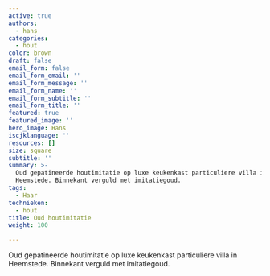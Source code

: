 ```yaml
---
active: true
authors:
  - hans
categories:
  - hout
color: brown
draft: false
email_form: false
email_form_email: ''
email_form_message: ''
email_form_name: ''
email_form_subtitle: ''
email_form_title: ''
featured: true
featured_image: ''
hero_image: Hans
iscjklanguage: ''
resources: []
size: square
subtitle: ''
summary: >-
  Oud gepatineerde houtimitatie op luxe keukenkast particuliere villa in
  Heemstede. Binnekant verguld met imitatiegoud.
tags:
  - Haar
technieken:
  - hout
title: Oud houtimitatie
weight: 100

---
```


Oud gepatineerde houtimitatie op luxe keukenkast particuliere villa in Heemstede. Binnekant verguld met imitatiegoud.


